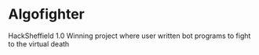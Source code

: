 # Algofighter

HackSheffield 1.0 Winning project where user written bot programs to fight to the virtual death

